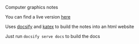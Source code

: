 Computer graphics notes

You can find a live version [here](http://ibesora.github.io/cg-notes/)

Uses [docsify](https://docsify.js.org/) and [katex](https://github.com/Khan/KaTeX) to build the notes into an html website

Just run `docsify serve docs` to build the docs